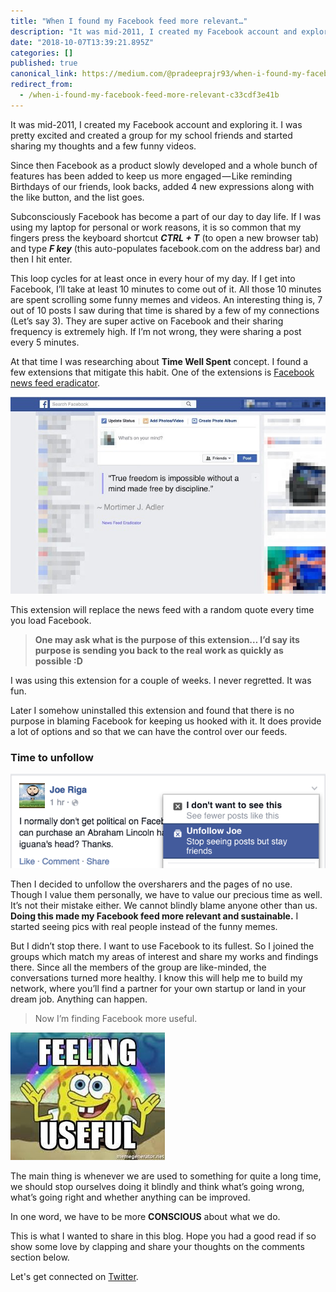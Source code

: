 ```yaml
---
title: "When I found my Facebook feed more relevant…"
description: "It was mid-2011, I created my Facebook account and exploring it. I was pretty excited and created a group for my school friends and…"
date: "2018-10-07T13:39:21.895Z"
categories: []
published: true
canonical_link: https://medium.com/@pradeeprajr93/when-i-found-my-facebook-feed-more-relevant-c33cdf3e41b
redirect_from:
  - /when-i-found-my-facebook-feed-more-relevant-c33cdf3e41b
---
```


It was mid-2011, I created my Facebook account and exploring it. I was pretty excited and created a group for my school friends and started sharing my thoughts and a few funny videos.

Since then Facebook as a product slowly developed and a whole bunch of features has been added to keep us more engaged — Like reminding Birthdays of our friends, look backs, added 4 new expressions along with the like button, and the list goes.

Subconsciously Facebook has become a part of our day to day life. If I was using my laptop for personal or work reasons, it is so common that my fingers press the keyboard shortcut **_CTRL + T_** (to open a new browser tab) and type **_F key_** (this auto-populates facebook.com on the address bar) and then I hit enter.

This loop cycles for at least once in every hour of my day. If I get into Facebook, I’ll take at least 10 minutes to come out of it. All those 10 minutes are spent scrolling some funny memes and videos. An interesting thing is, 7 out of 10 posts I saw during that time is shared by a few of my connections (Let’s say 3). They are super active on Facebook and their sharing frequency is extremely high. If I’m not wrong, they were sharing a post every 5 minutes.

At that time I was researching about **Time Well Spent** concept. I found a few extensions that mitigate this habit. One of the extensions is [Facebook news feed eradicator](https://chrome.google.com/webstore/detail/news-feed-eradicator-for/fjcldmjmjhkklehbacihaiopjklihlgg?hl=en).

![Screenshot of Facebook news feed after using the extension](./asset-1)

This extension will replace the news feed with a random quote every time you load Facebook.

> **One may ask what is the purpose of this extension… I’d say its purpose is sending you back to the real work as quickly as possible :D**

I was using this extension for a couple of weeks. I never regretted. It was fun.

Later I somehow uninstalled this extension and found that there is no purpose in blaming Facebook for keeping us hooked with it. It does provide a lot of options and so that we can have the control over our feeds.

### Time to unfollow

![Unfollow option in Facebook](./asset-2)

Then I decided to unfollow the oversharers and the pages of no use. Though I value them personally, we have to value our precious time as well. It’s not their mistake either. We cannot blindly blame anyone other than us. **Doing this made my Facebook feed more relevant and sustainable.** I started seeing pics with real people instead of the funny memes.

But I didn’t stop there. I want to use Facebook to its fullest. So I joined the groups which match my areas of interest and share my works and findings there. Since all the members of the group are like-minded, the conversations turned more healthy. I know this will help me to build my network, where you’ll find a partner for your own startup or land in your dream job. Anything can happen.

> Now I’m finding Facebook more useful.

![](./asset-3.jpeg)

The main thing is whenever we are used to something for quite a long time, we should stop ourselves doing it blindly and think what’s going wrong, what’s going right and whether anything can be improved.

In one word, we have to be more **CONSCIOUS** about what we do.

This is what I wanted to share in this blog. Hope you had a good read if so show some love by clapping and share your thoughts on the comments section below.

Let's get connected on [Twitter](https://twitter.com/knowinmins).
